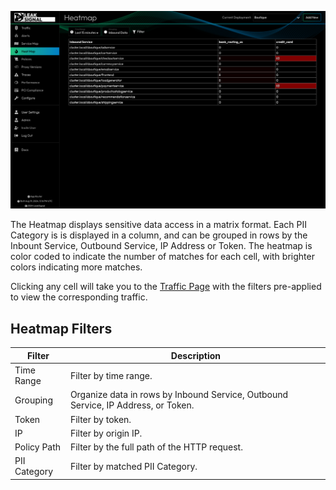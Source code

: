 ![Heatmap](images/Heatmap.png)

The Heatmap displays sensitive data access in a matrix format. Each PII Category is is displayed in a column, and can be grouped in rows by the Inbount Service, Outbound Service, IP Address or Token. The heatmap is color coded to indicate the number of matches for each cell, with brighter colors indicating more matches.

Clicking any cell will take you to the [Traffic Page](Traffic.md) with the filters pre-applied to view the corresponding traffic.

## Heatmap Filters

| Filter | Description |
| --- | --- |
| Time Range | Filter by time range. |
| Grouping | Organize data in rows by Inbound Service, Outbound Service, IP Address, or Token. |
| Token | Filter by token. |
| IP | Filter by origin IP. |
| Policy Path | Filter by the full path of the HTTP request. |
| PII Category | Filter by matched PII Category. |